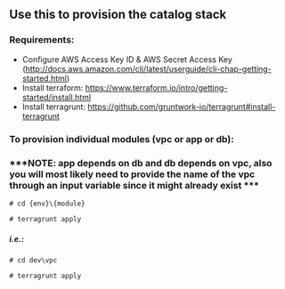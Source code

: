 ## Use this to provision the catalog stack ##
### Requirements: ###
- Configure AWS Access Key ID & AWS Secret Access Key (http://docs.aws.amazon.com/cli/latest/userguide/cli-chap-getting-started.html)
- Install terraform: https://www.terraform.io/intro/getting-started/install.html
- Install terragrunt: https://github.com/gruntwork-io/terragrunt#install-terragrunt


### To provision individual modules (vpc or app or db): ####
### ***NOTE: app depends on db and db depends on vpc, also you will most likely need to provide the name of the vpc through an input variable since it might already exist *** ####
`# cd {env}\{module} `

`# terragrunt apply`

##### i.e.:
`# cd dev\vpc`

`# terragrunt apply`

